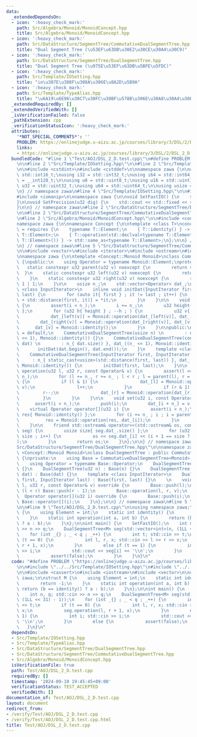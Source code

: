 ```yaml
---
data:
  _extendedDependsOn:
  - icon: ':heavy_check_mark:'
    path: Src/Algebra/Monoid/MonoidConcept.hpp
    title: Src/Algebra/Monoid/MonoidConcept.hpp
  - icon: ':heavy_check_mark:'
    path: Src/DataStructure/SegmentTree/CommutativeDualSegmentTree.hpp
    title: "Dual Segment Tree (\u53EF\u63DB\u30E2\u30CE\u30A4\u30C9)"
  - icon: ':heavy_check_mark:'
    path: Src/DataStructure/SegmentTree/DualSegmentTree.hpp
    title: "Dual Segment Tree (\u975E\u53EF\u63DB\u5BFE\u5FDC)"
  - icon: ':heavy_check_mark:'
    path: Src/Template/IOSetting.hpp
    title: "io\u307E\u308F\u308A\u306E\u8A2D\u5B9A"
  - icon: ':heavy_check_mark:'
    path: Src/Template/TypeAlias.hpp
    title: "\u6A19\u6E96\u30C7\u30FC\u30BF\u578B\u306E\u30A8\u30A4\u30EA\u30A2\u30B9"
  _extendedRequiredBy: []
  _extendedVerifiedWith: []
  _isVerificationFailed: false
  _pathExtension: cpp
  _verificationStatusIcon: ':heavy_check_mark:'
  attributes:
    '*NOT_SPECIAL_COMMENTS*': ''
    PROBLEM: https://onlinejudge.u-aizu.ac.jp/courses/library/3/DSL/2/DSL_2_D
    links:
    - https://onlinejudge.u-aizu.ac.jp/courses/library/3/DSL/2/DSL_2_D
  bundledCode: "#line 1 \"Test/AOJ/DSL_2_D.test.cpp\"\n#define PROBLEM \"https://onlinejudge.u-aizu.ac.jp/courses/library/3/DSL/2/DSL_2_D\"\
    \n\n#line 2 \"Src/Template/IOSetting.hpp\"\n\n#line 2 \"Src/Template/TypeAlias.hpp\"\
    \n\n#include <cstdint>\n#include <cstddef>\n\nnamespace zawa {\n\nusing i16 =\
    \ std::int16_t;\nusing i32 = std::int32_t;\nusing i64 = std::int64_t;\nusing i128\
    \ = __int128_t;\n\nusing u8 = std::uint8_t;\nusing u16 = std::uint16_t;\nusing\
    \ u32 = std::uint32_t;\nusing u64 = std::uint64_t;\n\nusing usize = std::size_t;\n\
    \n} // namespace zawa\n#line 4 \"Src/Template/IOSetting.hpp\"\n\n#include <iostream>\n\
    #include <iomanip>\n\nnamespace zawa {\n\nvoid SetFastIO() {\n    std::cin.tie(nullptr)->sync_with_stdio(false);\n\
    }\n\nvoid SetPrecision(u32 dig) {\n    std::cout << std::fixed << std::setprecision(dig);\n\
    }\n\n} // namespace zawa\n#line 2 \"Src/DataStructure/SegmentTree/DualSegmentTree.hpp\"\
    \n\n#line 2 \"Src/DataStructure/SegmentTree/CommutativeDualSegmentTree.hpp\"\n\
    \n#line 2 \"Src/Algebra/Monoid/MonoidConcept.hpp\"\n\n#include <concepts>\n\n\
    namespace zawa {\n\nnamespace Concept {\n\ntemplate <class T>\nconcept Monoid\
    \ = requires {\n    typename T::Element;\n    { T::identity() } -> std::same_as<typename\
    \ T::Element>;\n    { T::operation(std::declval<typename T::Element>(), std::declval<typename\
    \ T::Element>()) } -> std::same_as<typename T::Element>;\n};\n\n} // namespace\n\
    \n} // namespace zawa\n#line 5 \"Src/DataStructure/SegmentTree/CommutativeDualSegmentTree.hpp\"\
    \n\n#include <vector>\n#include <iterator>\n#include <ostream>\n#include <cassert>\n\
    \nnamespace zawa {\n\ntemplate <Concept::Monoid Monoid>\nclass CommutativeDualSegmentTree\
    \ {\npublic:\n    using Operator = typename Monoid::Element;\nprotected:\n\n \
    \   static constexpr u32 parent(u32 v) noexcept {\n        return v >> 1;\n  \
    \  }\n    static constexpr u32 left(u32 v) noexcept {\n        return v << 1;\n\
    \    }\n    static constexpr u32 right(u32 v) noexcept {\n        return v <<\
    \ 1 | 1;\n    }\n\n    usize n_;\n    std::vector<Operator> dat_;\n\n    template\
    \ <class InputIterator>\n    inline void initDat(InputIterator first, InputIterator\
    \ last) {\n        for (auto it{ first } ; it != last ; it++) {\n            dat_[n_\
    \ + std::distance(first, it)] = *it;\n        }\n    }\n\n    void push(u32 i)\
    \ {\n        assert(i < n_);\n        i += n_;\n        u32 height{ 32u - __builtin_clz(i)\
    \ };\n        for (u32 h{ height } ; --h ; ) {\n            u32 v{ i >> h };\n\
    \            dat_[left(v)] = Monoid::operation(dat_[left(v)], dat_[v]);\n    \
    \        dat_[right(v)] = Monoid::operation(dat_[right(v)], dat_[v]);\n      \
    \      dat_[v] = Monoid::identity();\n        }\n    }\n\npublic:\n    CommutativeDualSegmentTree()\
    \ = default;\n    CommutativeDualSegmentTree(usize n) \n        : n_{ n }, dat_((n\
    \ << 1), Monoid::identity()) {}\n    CommutativeDualSegmentTree(const std::vector<Operator>&\
    \ dat) \n        : n_{ dat.size() }, dat_((n_ << 1), Monoid::identity()) {\n \
    \       initDat(dat.begin(), dat.end());\n    }\n    template <class InputIterator>\n\
    \    CommutativeDualSegmentTree(InputIterator first, InputIterator last)\n   \
    \     : n_{ static_cast<usize>(std::distance(first, last)) }, dat_((n_ << 1),\
    \ Monoid::identity()) {\n        initDat(first, last);\n    }\n\n    virtual void\
    \ operation(u32 l, u32 r, const Operator& v) {\n        assert(l <= r and r <=\
    \ n_);\n        for (l += n_, r += n_ ; l < r ; l = parent(l), r = parent(r))\
    \ {\n            if (l & 1) {\n                dat_[l] = Monoid::operation(dat_[l],\
    \ v);\n                l++;\n            }\n            if (r & 1) {\n       \
    \         r--;\n                dat_[r] = Monoid::operation(dat_[r], v);\n   \
    \         }\n        }\n    }\n\n    void set(u32 i, const Operator& v) {\n  \
    \      assert(i < n_);\n        push(i);\n        dat_[i + n_] = v;\n    }\n\n\
    \    virtual Operator operator[](u32 i) {\n        assert(i < n_);\n        Operator\
    \ res{ Monoid::identity() };\n        for (i += n_ ; i ; i = parent(i)) {\n  \
    \          res = Monoid::operation(res, dat_[i]);\n        }\n        return res;\n\
    \    }\n\n    friend std::ostream& operator<<(std::ostream& os, const CommutativeDualSegmentTree\
    \ seg) {\n        usize size{ seg.dat_.size() };\n        for (u32 i{1} ; i <\
    \ size ; i++) {\n            os << seg.dat_[i] << (i + 1 == size ? \"\" : \" \"\
    );\n        }\n        return os;\n    }\n};\n\n} // namespace zawa\n#line 4 \"\
    Src/DataStructure/SegmentTree/DualSegmentTree.hpp\"\n\nnamespace zawa {\n\ntemplate\
    \ <Concept::Monoid Monoid>\nclass DualSegmentTree : public CommutativeDualSegmentTree<Monoid>\
    \ {\nprivate:\n    using Base = CommutativeDualSegmentTree<Monoid>;\npublic:\n\
    \    using Operator = typename Base::Operator;\n    DualSegmentTree() : Base()\
    \ {}\n    DualSegmentTree(u32 n) : Base(n) {}\n    DualSegmentTree(const std::vector<Operator>&\
    \ dat) : Base(dat) {}\n    template <class InputIterator>\n    DualSegmentTree(InputIterator\
    \ first, InputIterator last) : Base(first, last) {}\n    \n    void operation(u32\
    \ l, u32 r, const Operator& v) override {\n        Base::push(l);\n        if\
    \ (l < r) Base::push(r - 1);\n        Base::operation(l, r, v);\n    } \n\n  \
    \  Operator operator[](u32 i) override {\n        Base::push(i);\n        return\
    \ Base::operator[](i);\n    }\n};\n\n} // namespace zawa\n#line 5 \"Test/AOJ/DSL_2_D.test.cpp\"\
    \n\n#line 9 \"Test/AOJ/DSL_2_D.test.cpp\"\n\nusing namespace zawa;\n\nstruct M\
    \ {\n    using Element = int;\n    static int identity() {\n        return -1;\n\
    \    }\n    static int operation(int a, int b) {\n        return (b == identity()\
    \ ? a : b);\n    }\n};\n\nint main() {\n    SetFastIO();\n    int n, q; std::cin\
    \ >> n >> q;\n    DualSegmentTree<M> seg(std::vector<int>(n, (1LL << 31) - 1));\n\
    \    for (int _{} ; _ < q ; _++) {\n        int t; std::cin >> t;\n        if\
    \ (t == 0) {\n            int l, r, x; std::cin >> l >> r >> x;\n            seg.operation(l,\
    \ r + 1, x);\n        }\n        else if (t == 1) {\n            int i; std::cin\
    \ >> i;\n            std::cout << seg[i] << '\\n';\n        }\n        else {\n\
    \            assert(false);\n        }\n    }\n}\n"
  code: "#define PROBLEM \"https://onlinejudge.u-aizu.ac.jp/courses/library/3/DSL/2/DSL_2_D\"\
    \n\n#include \"../../Src/Template/IOSetting.hpp\"\n#include \"../../Src/DataStructure/SegmentTree/DualSegmentTree.hpp\"\
    \n\n#include <cassert>\n#include <iostream>\n#include <vector>\n\nusing namespace\
    \ zawa;\n\nstruct M {\n    using Element = int;\n    static int identity() {\n\
    \        return -1;\n    }\n    static int operation(int a, int b) {\n       \
    \ return (b == identity() ? a : b);\n    }\n};\n\nint main() {\n    SetFastIO();\n\
    \    int n, q; std::cin >> n >> q;\n    DualSegmentTree<M> seg(std::vector<int>(n,\
    \ (1LL << 31) - 1));\n    for (int _{} ; _ < q ; _++) {\n        int t; std::cin\
    \ >> t;\n        if (t == 0) {\n            int l, r, x; std::cin >> l >> r >>\
    \ x;\n            seg.operation(l, r + 1, x);\n        }\n        else if (t ==\
    \ 1) {\n            int i; std::cin >> i;\n            std::cout << seg[i] <<\
    \ '\\n';\n        }\n        else {\n            assert(false);\n        }\n \
    \   }\n}\n"
  dependsOn:
  - Src/Template/IOSetting.hpp
  - Src/Template/TypeAlias.hpp
  - Src/DataStructure/SegmentTree/DualSegmentTree.hpp
  - Src/DataStructure/SegmentTree/CommutativeDualSegmentTree.hpp
  - Src/Algebra/Monoid/MonoidConcept.hpp
  isVerificationFile: true
  path: Test/AOJ/DSL_2_D.test.cpp
  requiredBy: []
  timestamp: '2024-09-10 19:45:45+09:00'
  verificationStatus: TEST_ACCEPTED
  verifiedWith: []
documentation_of: Test/AOJ/DSL_2_D.test.cpp
layout: document
redirect_from:
- /verify/Test/AOJ/DSL_2_D.test.cpp
- /verify/Test/AOJ/DSL_2_D.test.cpp.html
title: Test/AOJ/DSL_2_D.test.cpp
---
```

